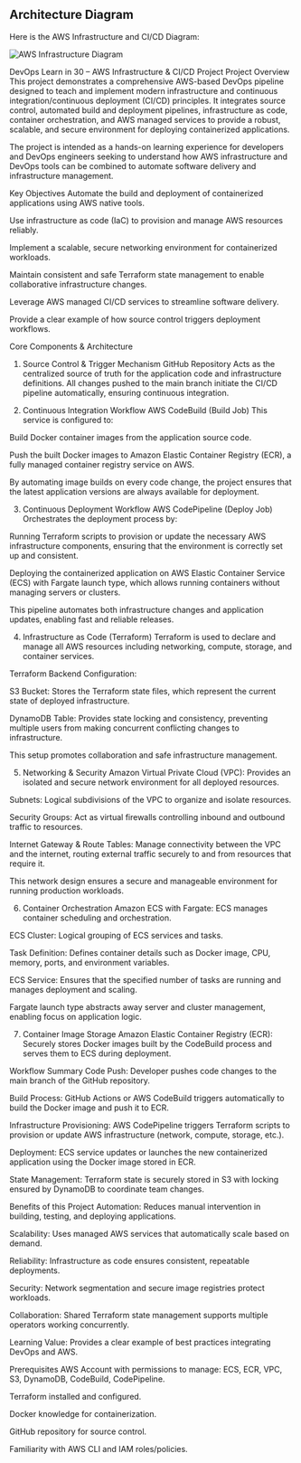 ## Architecture Diagram

Here is the AWS Infrastructure and CI/CD Diagram:

![AWS Infrastructure Diagram](docs/devops_infra_diagram.png)


DevOps Learn in 30 – AWS Infrastructure & CI/CD Project
Project Overview
This project demonstrates a comprehensive AWS-based DevOps pipeline designed to teach and implement modern infrastructure and continuous integration/continuous deployment (CI/CD) principles. It integrates source control, automated build and deployment pipelines, infrastructure as code, container orchestration, and AWS managed services to provide a robust, scalable, and secure environment for deploying containerized applications.

The project is intended as a hands-on learning experience for developers and DevOps engineers seeking to understand how AWS infrastructure and DevOps tools can be combined to automate software delivery and infrastructure management.

Key Objectives
Automate the build and deployment of containerized applications using AWS native tools.

Use infrastructure as code (IaC) to provision and manage AWS resources reliably.

Implement a scalable, secure networking environment for containerized workloads.

Maintain consistent and safe Terraform state management to enable collaborative infrastructure changes.

Leverage AWS managed CI/CD services to streamline software delivery.

Provide a clear example of how source control triggers deployment workflows.

Core Components & Architecture
1. Source Control & Trigger Mechanism
GitHub Repository
Acts as the centralized source of truth for the application code and infrastructure definitions. All changes pushed to the main branch initiate the CI/CD pipeline automatically, ensuring continuous integration.

2. Continuous Integration Workflow
AWS CodeBuild (Build Job)
This service is configured to:

Build Docker container images from the application source code.

Push the built Docker images to Amazon Elastic Container Registry (ECR), a fully managed container registry service on AWS.

By automating image builds on every code change, the project ensures that the latest application versions are always available for deployment.

3. Continuous Deployment Workflow
AWS CodePipeline (Deploy Job)
Orchestrates the deployment process by:

Running Terraform scripts to provision or update the necessary AWS infrastructure components, ensuring that the environment is correctly set up and consistent.

Deploying the containerized application on AWS Elastic Container Service (ECS) with Fargate launch type, which allows running containers without managing servers or clusters.

This pipeline automates both infrastructure changes and application updates, enabling fast and reliable releases.

4. Infrastructure as Code (Terraform)
Terraform is used to declare and manage all AWS resources including networking, compute, storage, and container services.

Terraform Backend Configuration:

S3 Bucket: Stores the Terraform state files, which represent the current state of deployed infrastructure.

DynamoDB Table: Provides state locking and consistency, preventing multiple users from making concurrent conflicting changes to infrastructure.

This setup promotes collaboration and safe infrastructure management.

5. Networking & Security
Amazon Virtual Private Cloud (VPC):
Provides an isolated and secure network environment for all deployed resources.

Subnets:
Logical subdivisions of the VPC to organize and isolate resources.

Security Groups:
Act as virtual firewalls controlling inbound and outbound traffic to resources.

Internet Gateway & Route Tables:
Manage connectivity between the VPC and the internet, routing external traffic securely to and from resources that require it.

This network design ensures a secure and manageable environment for running production workloads.

6. Container Orchestration
Amazon ECS with Fargate:
ECS manages container scheduling and orchestration.

ECS Cluster: Logical grouping of ECS services and tasks.

Task Definition: Defines container details such as Docker image, CPU, memory, ports, and environment variables.

ECS Service: Ensures that the specified number of tasks are running and manages deployment and scaling.

Fargate launch type abstracts away server and cluster management, enabling focus on application logic.

7. Container Image Storage
Amazon Elastic Container Registry (ECR):
Securely stores Docker images built by the CodeBuild process and serves them to ECS during deployment.

Workflow Summary
Code Push: Developer pushes code changes to the main branch of the GitHub repository.

Build Process: GitHub Actions or AWS CodeBuild triggers automatically to build the Docker image and push it to ECR.

Infrastructure Provisioning: AWS CodePipeline triggers Terraform scripts to provision or update AWS infrastructure (network, compute, storage, etc.).

Deployment: ECS service updates or launches the new containerized application using the Docker image stored in ECR.

State Management: Terraform state is securely stored in S3 with locking ensured by DynamoDB to coordinate team changes.

Benefits of this Project
Automation: Reduces manual intervention in building, testing, and deploying applications.

Scalability: Uses managed AWS services that automatically scale based on demand.

Reliability: Infrastructure as code ensures consistent, repeatable deployments.

Security: Network segmentation and secure image registries protect workloads.

Collaboration: Shared Terraform state management supports multiple operators working concurrently.

Learning Value: Provides a clear example of best practices integrating DevOps and AWS.

Prerequisites
AWS Account with permissions to manage: ECS, ECR, VPC, S3, DynamoDB, CodeBuild, CodePipeline.

Terraform installed and configured.

Docker knowledge for containerization.

GitHub repository for source control.

Familiarity with AWS CLI and IAM roles/policies.

